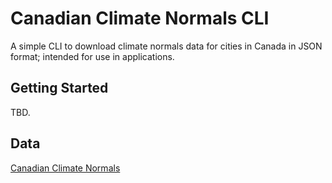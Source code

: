 # Canadian Climate Normals CLI
A simple CLI to download climate normals data for cities in Canada in JSON format; intended for use in applications.

## Getting Started
TBD.

## Data
[Canadian Climate Normals](http://climate.weather.gc.ca/climate_normals/)
